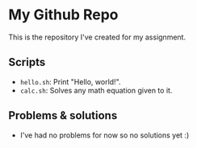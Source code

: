 # My Github Repo

This is the repository I've created for my assignment.

## Scripts

- `hello.sh`: Print "Hello, world!".
- `calc.sh`: Solves any math equation given to it.

## Problems & solutions

- I've had no problems for now so no solutions yet :)
